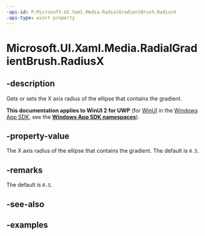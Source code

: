 ```yaml
---
-api-id: P:Microsoft.UI.Xaml.Media.RadialGradientBrush.RadiusX
-api-type: winrt property
---
```


# Microsoft.UI.Xaml.Media.RadialGradientBrush.RadiusX

<!--
public double RadiusX { get; set; }
-->


## -description

Gets or sets the X axis radius of the ellipse that contains the gradient.

**This documentation applies to WinUI 2 for UWP** (for [WinUI](/windows/apps/winui/winui3/) in the [Windows App SDK](/windows/apps/windows-app-sdk/), see the **[Windows App SDK namespaces](/windows/windows-app-sdk/api/winrt/)**).

## -property-value
The X axis radius of the ellipse that contains the gradient. The default is `0.5`.

## -remarks

The default is `0.5`. 

## -see-also

## -examples


